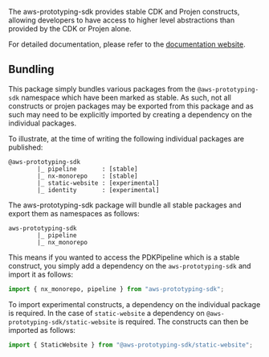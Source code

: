 The aws-prototyping-sdk provides stable CDK and Projen constructs, allowing developers to have access to higher level abstractions than provided by the CDK or Projen alone.

For detailed documentation, please refer to the [documentation website](TODO).

## Bundling

This package simply bundles various packages from the `@aws-prototyping-sdk` namespace which have been marked as stable. As such, not all constructs or projen packages may be exported from this package and as such may need to be explicitly imported by creating a dependency on the individual packages.

To illustrate, at the time of writing the following individual packages are published:

```
@aws-prototyping-sdk
        |_ pipeline       : [stable]
        |_ nx-monorepo    : [stable]
        |_ static-website : [experimental]
        |_ identity       : [experimental]
```

The aws-prototyping-sdk package will bundle all stable packages and export them as namespaces as follows:

```
aws-prototyping-sdk
        |_ pipeline
        |_ nx_monorepo
```

This means if you wanted to access the PDKPipeline which is a stable construct, you simply add a dependency on the `aws-prototyping-sdk` and import it as follows:

```python
import { nx_monorepo, pipeline } from "aws-prototyping-sdk";
```

To import experimental constructs, a dependency on the individual package is required. In the case of `static-website` a dependency on `@aws-prototyping-sdk/static-website` is required. The constructs can then be imported as follows:

```python
import { StaticWebsite } from "@aws-prototyping-sdk/static-website";
```
